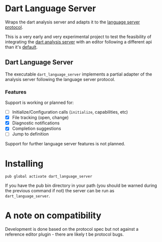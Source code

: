# Dart Language Server

Wraps the dart analysis server and adapts it to the [language server protocol].

[language server protocol]: https://github.com/Microsoft/language-server-protocol

This is a very early and very experimental project to test the feasibility of
integrating the [dart analysis server] with an editor following a different api
than it's [default][analysis server api].

[dart analysis server]: https://github.com/dart-lang/sdk/tree/master/pkg/analysis_server
[analysis server api]: https://goo.gl/02kGvm

## Dart Language Server

The executable `dart_language_server` implements a partial adapter of the
analysis server following the language server protocol.

### Features

Support is working or planned for:

- [ ] Initialize/Configuration calls (`initialize`, capabilities, etc)
- [x] File tracking (open, change)
- [x] Diagnostic notifications
- [x] Completion suggestions
- [ ] Jump to definition

Support for further language server features is not planned.

# Installing

`pub global activate dart_language_server`

If you have the pub bin directory in your path (you should be warned during the
previous command if not) the server can be run as `dart_language_server`.

# A note on compatibility

Development is done based on the protocol spec but not against a reference
editor plugin - there are likely t be protocol bugs.
